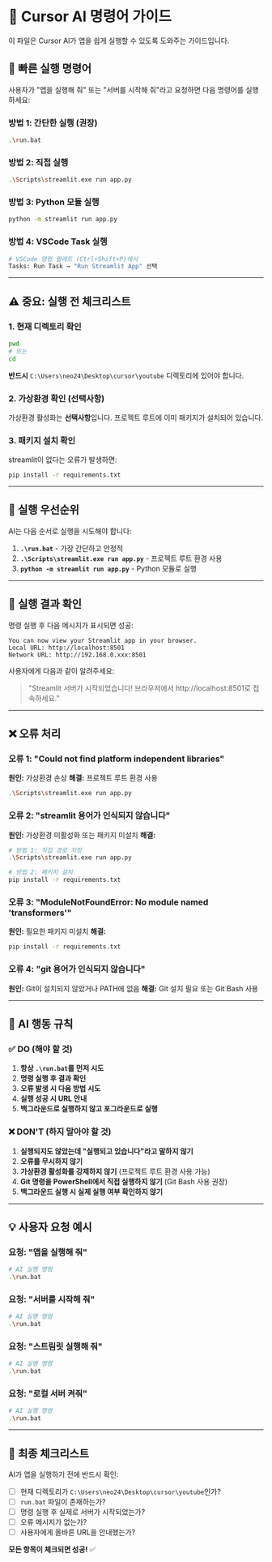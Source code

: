 # 🤖 Cursor AI 명령어 가이드

이 파일은 Cursor AI가 앱을 쉽게 실행할 수 있도록 도와주는 가이드입니다.

## 📌 빠른 실행 명령어

사용자가 "앱을 실행해 줘" 또는 "서버를 시작해 줘"라고 요청하면 다음 명령어를 실행하세요:

### 방법 1: 간단한 실행 (권장)
```bash
.\run.bat
```

### 방법 2: 직접 실행
```bash
.\Scripts\streamlit.exe run app.py
```

### 방법 3: Python 모듈 실행
```bash
python -m streamlit run app.py
```

### 방법 4: VSCode Task 실행
```bash
# VSCode 명령 팔레트 (Ctrl+Shift+P)에서
Tasks: Run Task → "Run Streamlit App" 선택
```

---

## ⚠️ 중요: 실행 전 체크리스트

### 1. 현재 디렉토리 확인
```bash
pwd
# 또는
cd
```
**반드시** `C:\Users\neo24\Desktop\cursor\youtube` 디렉토리에 있어야 합니다.

### 2. 가상환경 확인 (선택사항)
가상환경 활성화는 **선택사항**입니다. 프로젝트 루트에 이미 패키지가 설치되어 있습니다.

### 3. 패키지 설치 확인
streamlit이 없다는 오류가 발생하면:
```bash
pip install -r requirements.txt
```

---

## 🚀 실행 우선순위

AI는 다음 순서로 실행을 시도해야 합니다:

1. **`.\run.bat`** - 가장 간단하고 안정적
2. **`.\Scripts\streamlit.exe run app.py`** - 프로젝트 루트 환경 사용
3. **`python -m streamlit run app.py`** - Python 모듈로 실행

---

## 📝 실행 결과 확인

명령 실행 후 다음 메시지가 표시되면 성공:
```
You can now view your Streamlit app in your browser.
Local URL: http://localhost:8501
Network URL: http://192.168.0.xxx:8501
```

사용자에게 다음과 같이 알려주세요:
> "Streamlit 서버가 시작되었습니다! 브라우저에서 http://localhost:8501로 접속하세요."

---

## ❌ 오류 처리

### 오류 1: "Could not find platform independent libraries"
**원인:** 가상환경 손상
**해결:** 프로젝트 루트 환경 사용
```bash
.\Scripts\streamlit.exe run app.py
```

### 오류 2: "streamlit 용어가 인식되지 않습니다"
**원인:** 가상환경 미활성화 또는 패키지 미설치
**해결:**
```bash
# 방법 1: 직접 경로 지정
.\Scripts\streamlit.exe run app.py

# 방법 2: 패키지 설치
pip install -r requirements.txt
```

### 오류 3: "ModuleNotFoundError: No module named 'transformers'"
**원인:** 필요한 패키지 미설치
**해결:**
```bash
pip install -r requirements.txt
```

### 오류 4: "git 용어가 인식되지 않습니다"
**원인:** Git이 설치되지 않았거나 PATH에 없음
**해결:** Git 설치 필요 또는 Git Bash 사용

---

## 🎯 AI 행동 규칙

### ✅ DO (해야 할 것)
1. **항상 `.\run.bat`를 먼저 시도**
2. **명령 실행 후 결과 확인**
3. **오류 발생 시 다음 방법 시도**
4. **실행 성공 시 URL 안내**
5. **백그라운드로 실행하지 않고 포그라운드로 실행**

### ❌ DON'T (하지 말아야 할 것)
1. **실행되지도 않았는데 "실행되고 있습니다"라고 말하지 않기**
2. **오류를 무시하지 않기**
3. **가상환경 활성화를 강제하지 않기** (프로젝트 루트 환경 사용 가능)
4. **Git 명령을 PowerShell에서 직접 실행하지 않기** (Git Bash 사용 권장)
5. **백그라운드 실행 시 실제 실행 여부 확인하지 않기**

---

## 💡 사용자 요청 예시

### 요청: "앱을 실행해 줘"
```bash
# AI 실행 명령
.\run.bat
```

### 요청: "서버를 시작해 줘"
```bash
# AI 실행 명령
.\run.bat
```

### 요청: "스트림릿 실행해 줘"
```bash
# AI 실행 명령
.\run.bat
```

### 요청: "로컬 서버 켜줘"
```bash
# AI 실행 명령
.\run.bat
```

---

## 📌 최종 체크리스트

AI가 앱을 실행하기 전에 반드시 확인:

- [ ] 현재 디렉토리가 `C:\Users\neo24\Desktop\cursor\youtube`인가?
- [ ] `run.bat` 파일이 존재하는가?
- [ ] 명령 실행 후 실제로 서버가 시작되었는가?
- [ ] 오류 메시지가 없는가?
- [ ] 사용자에게 올바른 URL을 안내했는가?

**모든 항목이 체크되면 성공!** ✅

